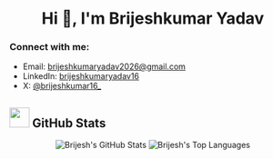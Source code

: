 <h1 align="center">Hi 👋, I'm Brijeshkumar Yadav</h1>

<h3 align="left">Connect with me:</h3>

- Email: [brijeshkumaryadav2026@gmail.com](mailto:brijeshkumaryadav2026@gmail.com)
- LinkedIn: [brijeshkumaryadav16](https://www.linkedin.com/in/brijeshkumaryadav16/)
- X: [@brijeshkumar16_](https://x.com/brijeshkumar16_)

## <img src="https://media.giphy.com/media/iY8CRBdQXODJSCERIr/giphy.gif" width="35"><b> GitHub Stats </b>

<p align="center">
  <img src="https://github-readme-stats.vercel.app/api?username=brijeshkumaryadav16&theme=react&show_icons=true&hide_border=true&count_private=true" alt="Brijesh's GitHub Stats" />
  <img src="https://github-readme-stats.vercel.app/api/top-langs/?username=brijeshkumaryadav16&theme=react&show_icons=true&hide_border=true&layout=compact" alt="Brijesh's Top Languages" />
</p>
